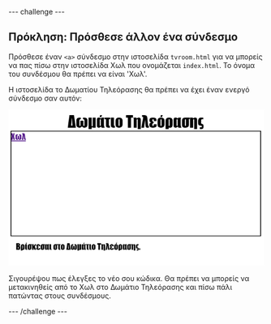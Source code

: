 --- challenge ---

## Πρόκληση: Πρόσθεσε άλλον ένα σύνδεσμο

Πρόσθεσε έναν `<a>` σύνδεσμο στην ιστοσελίδα `tvroom.html` για να μπορείς να πας πίσω στην ιστοσελίδα Χωλ που ονομάζεται `index.html`. Το όνομα του συνδέσμου θα πρέπει να είναι 'Χωλ'.

Η ιστοσελίδα το Δωματίου Τηλεόρασης θα πρέπει να έχει έναν ενεργό σύνδεσμο σαν αυτόν:

![στιγμιότυπο οθόνης](images/rooms-hall-link.png)

Σιγουρέψου πως έλεγξες το νέο σου κώδικα. Θα πρέπει να μπορείς να μετακινηθείς από το Χωλ στο Δωμάτιο Τηλεόρασης και πίσω πάλι πατώντας στους συνδέσμους.

--- /challenge ---